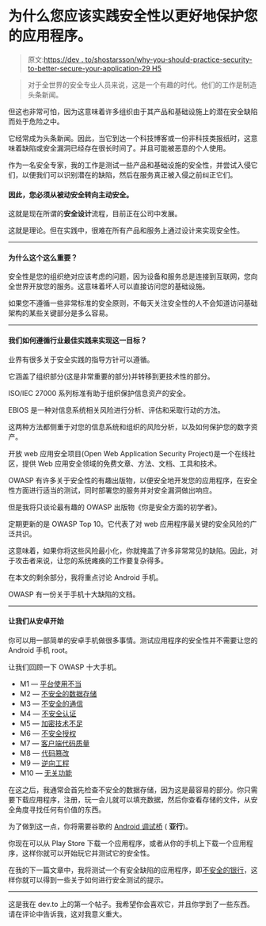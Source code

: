 # 为什么您应该实践安全性以更好地保护您的应用程序。

> 原文:[https://dev . to/shostarsson/why-you-should-practice-security-to-better-secure-your-application-29 H5](https://dev.to/shostarsson/why-you-should-practice-security-to-better-secure-your-application-29h5)

> 对于全世界的安全专业人员来说，这是一个有趣的时代。他们的工作是制造头条新闻。

但这也非常可怕，因为这意味着许多组织由于其产品和基础设施上的潜在安全缺陷而处于危险之中。

它经常成为头条新闻。因此，当它到达一个科技博客或一份非科技类报纸时，这意味着缺陷或安全漏洞已经存在很长时间了。并且可能被恶意的个人使用。

作为一名安全专家，我的工作是测试一些产品和基础设施的安全性，并尝试入侵它们，以便我们可以识别潜在的缺陷，然后在服务真正被入侵之前纠正它们。

#### 因此，您必须从被动安全转向主动安全。

这就是现在所谓的**安全设计**流程，目前正在公司中发展。

这就是理论。但在实践中，很难在所有产品和服务上通过设计来实现安全性。

* * *

#### 为什么这个这么重要？

安全性是您的组织绝对应该考虑的问题，因为设备和服务总是连接到互联网，您向全世界开放您的服务。这意味着坏人可以直接访问您的基础设施。

如果您不遵循一些非常标准的安全原则，不每天关注安全性的人不会知道访问基础架构的某些关键部分是多么容易。

* * *

#### 我们如何遵循行业最佳实践来实现这一目标？

业界有很多关于安全实践的指导方针可以遵循。

它涵盖了组织部分(这是非常重要的部分)并转移到更技术性的部分。

ISO/IEC 27000 系列标准有助于组织保护信息资产的安全。

EBIOS 是一种对信息系统相关风险进行分析、评估和采取行动的方法。

这两种方法都侧重于对您的信息系统和组织的风险分析，以及如何保护您的数字资产。

开放 web 应用安全项目(Open Web Application Security Project)是一个在线社区，提供 Web 应用安全领域的免费文章、方法、文档、工具和技术。

OWASP 有许多关于安全性的有趣出版物，以便安全地开发您的应用程序，在安全性方面进行适当的测试，同时部署您的服务并对安全漏洞做出响应。

但是我将只谈论最有趣的 OWASP 出版物《你是安全方面的初学者》。

定期更新的是 OWASP Top 10。它代表了对 web 应用程序最关键的安全风险的广泛共识。

这意味着，如果你将这些风险最小化，你就掩盖了许多非常常见的缺陷。因此，对于攻击者来说，让您的系统瘫痪的工作要复杂得多。

在本文的剩余部分，我将重点讨论 Android 手机。

OWASP 有一份关于手机十大缺陷的文档。

* * *

#### 让我们从安卓开始

你可以用一部简单的安卓手机做很多事情。测试应用程序的安全性并不需要让您的 Android 手机 root。

让我们回顾一下 OWASP 十大手机。

*   M1 — [平台使用不当](https://www.owasp.org/index.php/Mobile_Top_10_2016-M1-Improper_Platform_Usage)
*   M2 — [不安全的数据存储](https://www.owasp.org/index.php/Mobile_Top_10_2016-M2-Insecure_Data_Storage)
*   M3 — [不安全的通信](https://www.owasp.org/index.php/Mobile_Top_10_2016-M3-Insecure_Communication)
*   M4 — [不安全认证](https://www.owasp.org/index.php/Mobile_Top_10_2016-M4-Insecure_Authentication)
*   M5 — [加密技术不足](https://www.owasp.org/index.php/Mobile_Top_10_2016-M5-Insufficient_Cryptography)
*   M6 — [不安全授权](https://www.owasp.org/index.php/Mobile_Top_10_2016-M6-Insecure_Authorization)
*   M7 — [客户端代码质量](https://www.owasp.org/index.php/Mobile_Top_10_2016-M7-Poor_Code_Quality)
*   M8 — [代码篡改](https://www.owasp.org/index.php/Mobile_Top_10_2016-M8-Code_Tampering)
*   M9 — [逆向工程](https://www.owasp.org/index.php/Mobile_Top_10_2016-M9-Reverse_Engineering)
*   M10 — [无关功能](https://www.owasp.org/index.php/Mobile_Top_10_2016-M10-Extraneous_Functionality)

在这之后，我通常会首先检查不安全的数据存储，因为这是最容易的部分。你只需要下载应用程序，注册，玩一会儿就可以填充数据，然后你查看存储的文件，从安全角度寻找任何有价值的东西。

为了做到这一点，你将需要谷歌的 [Android 调试桥](https://developer.android.com/studio/command-line/adb) ( **亚行**)。

你现在可以从 Play Store 下载一个应用程序，或者从你的手机上下载一个应用程序，这样你就可以开始玩它并测试它的安全性。

在我的下一篇文章中，我将测试一个有安全缺陷的应用程序，即[不安全的银行](https://github.com/dineshshetty/Android-InsecureBankv2)，这样你就可以得到一些关于如何进行安全测试的提示。

* * *

这是我在 dev.to 上的第一个帖子。我希望你会喜欢它，并且你学到了一些东西。请在评论中告诉我，这对我意义重大。